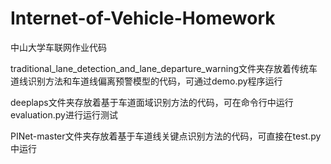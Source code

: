 # Internet-of-Vehicle-Homework
中山大学车联网作业代码

traditional_lane_detection_and_lane_departure_warning文件夹存放着传统车道线识别方法和车道线偏离预警模型的代码，可通过demo.py程序运行

deeplaps文件夹存放着基于车道面域识别方法的代码，可在命令行中运行evaluation.py进行运行测试

PINet-master文件夹存放着基于车道线关键点识别方法的代码，可直接在test.py中运行
